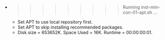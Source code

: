 * >>>>>>>>> Running inst-min-con-01-apt.sh ...
  * Set APT to use local repository first.
  * Set APT to skip installing recommended packages.
  * Disk size = 653652K. Space Used = 16K. Runtime = 00:00:00:01.

